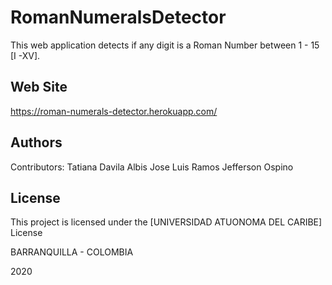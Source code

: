 # RomanNumeralsDetector

This web application detects if any digit is a Roman Number between 1 - 15 [I -XV].

## Web Site

https://roman-numerals-detector.herokuapp.com/


## Authors

Contributors:
Tatiana Davila Albis
Jose Luis Ramos
Jefferson Ospino


## License
This project is licensed under the [UNIVERSIDAD ATUONOMA DEL CARIBE] License

BARRANQUILLA - COLOMBIA

2020

